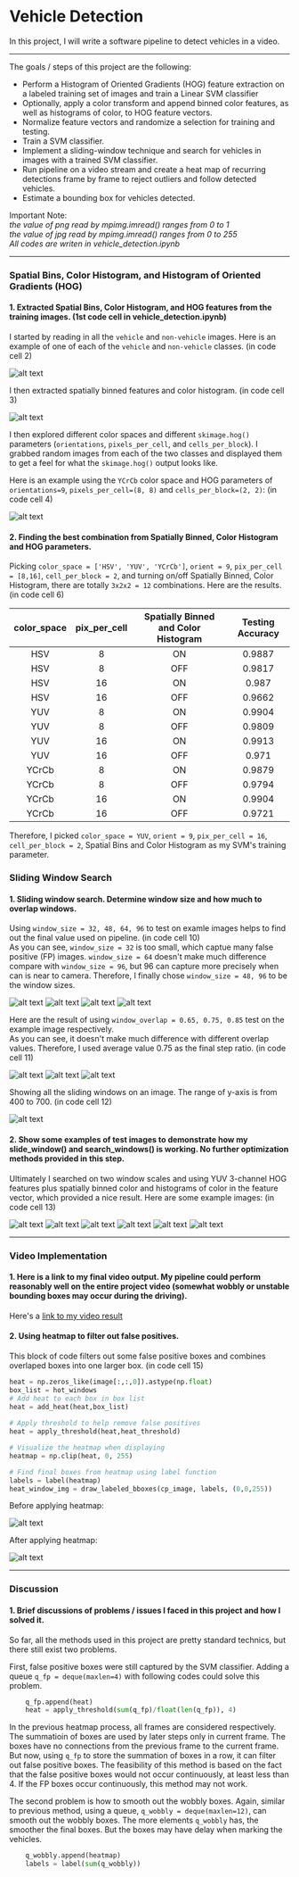 # Vehicle Detection

In this project, I will write a software pipeline to detect vehicles in a video.  

---

The goals / steps of this project are the following:

* Perform a Histogram of Oriented Gradients (HOG) feature extraction on a labeled training set of images and train a Linear SVM classifier
* Optionally, apply a color transform and append binned color features, as well as histograms of color, to HOG feature vectors. 
* Normalize feature vectors and randomize a selection for training and testing.
* Train a SVM classifier.
* Implement a sliding-window technique and search for vehicles in images with a trained SVM classifier.
* Run pipeline on a video stream and create a heat map of recurring detections frame by frame to reject outliers and follow detected vehicles.
* Estimate a bounding box for vehicles detected.

Important Note:   
*the value of png read by mpimg.imread() ranges from 0 to 1*  
*the value of jpg read by mpimg.imread() ranges from 0 to 255*  
*All codes are writen in vehicle_detection.ipynb*

[//]: # (Image References)
[car_not-car]: ./output_images/car_not-car.jpg
[spatial_hist]: ./output_images/spatial_hist.jpg
[car_hog]: ./output_images/car_hog.jpg
[window_size_32]: ./output_images/window_size_32.jpg
[window_size_48]: ./output_images/window_size_48.jpg
[window_size_64]: ./output_images/window_size_64.jpg
[window_size_96]: ./output_images/window_size_96.jpg
[window_overlap_0.65]: ./output_images/window_overlap_0.65.jpg
[window_overlap_0.75]: ./output_images/window_overlap_0.75.jpg
[window_overlap_0.85]: ./output_images/window_overlap_0.85.jpg
[slide_window]: ./output_images/slide_window.jpg
[test1]: ./output_images/test1.jpg
[test2]: ./output_images/test2.jpg
[test3]: ./output_images/test3.jpg
[test4]: ./output_images/test4.jpg
[test5]: ./output_images/test5.jpg
[test6]: ./output_images/test6.jpg
[series1]: ./output_images/series1.jpg
[series2]: ./output_images/series2.jpg
[series3]: ./output_images/series3.jpg
[series4]: ./output_images/series4.jpg
[series5]: ./output_images/series5.jpg
[series6]: ./output_images/series6.jpg
[sum_series]: ./output_images/sum_series.jpg
[box_heat]: ./output_images/box_heat.jpg

[out_project_video]: ./out_project_video.mp4

---

### Spatial Bins, Color Histogram, and Histogram of Oriented Gradients (HOG)

#### 1. Extracted Spatial Bins, Color Histogram, and HOG features from the training images. (1st code cell in vehicle_detection.ipynb)

I started by reading in all the `vehicle` and `non-vehicle` images.  Here is an example of one of each of the `vehicle` and `non-vehicle` classes. (in code cell 2)  

![alt text][car_not-car]

I then extracted spatially binned features and color histogram. (in code cell 3)  

![alt text][spatial_hist]

I then explored different color spaces and different `skimage.hog()` parameters (`orientations`, `pixels_per_cell`, and `cells_per_block`).  I grabbed random images from each of the two classes and displayed them to get a feel for what the `skimage.hog()` output looks like.

Here is an example using the `YCrCb` color space and HOG parameters of `orientations=9`, `pixels_per_cell=(8, 8)` and `cells_per_block=(2, 2)`:  (in code cell 4)  

![alt text][car_hog]

#### 2. Finding the best combination from Spatially Binned, Color Histogram and HOG parameters.

Picking `color_space = ['HSV', 'YUV', 'YCrCb']`, `orient = 9`, `pix_per_cell = [8,16]`, `cell_per_block = 2`, and turning on/off Spatially Binned, Color Histogram, there are totally `3x2x2 = 12` combinations. Here are the results. (in code cell 6)  

| color_space | pix_per_cell | Spatially Binned and Color Histogram | Testing Accuracy |
|:-----:|:-----:|:-----:|:-----:|
| HSV | 8 | ON | 0.9887 |
| HSV | 8 | OFF | 0.9817 |
| HSV | 16 | ON | 0.987 |
| HSV | 16 | OFF | 0.9662 |
| YUV | 8 | ON | 0.9904 |
| YUV | 8 | OFF | 0.9809 |
| YUV | 16 | ON | 0.9913 |
| YUV | 16 | OFF | 0.971 |
| YCrCb | 8 | ON | 0.9879 |
| YCrCb | 8 | OFF | 0.9794 |
| YCrCb | 16 | ON | 0.9904 |
| YCrCb | 16 | OFF | 0.9721 |

Therefore, I picked `color_space = YUV`, `orient = 9`, `pix_per_cell = 16`, `cell_per_block = 2`, Spatial Bins and Color Histogram as my SVM's training parameter.  

### Sliding Window Search

#### 1. Sliding window search. Determine window size and how much to overlap windows.

Using `window_size = 32, 48, 64, 96` to test on examle images helps to find out the final value used on pipeline. (in code cell 10)  
As you can see, `window_size = 32` is too small, which captue many false positive (FP) images. `window_size = 64` doesn't make much difference compare with `window_size = 96`, but 96 can capture more precisely when can is near to camera.
Therefore, I finally chose `window_size = 48, 96` to be the window sizes.  

![alt text][window_size_32]
![alt text][window_size_48]
![alt text][window_size_64]
![alt text][window_size_96]

Here are the result of using `window_overlap = 0.65, 0.75, 0.85` test on the example image respectively.  
As you can see, it doesn't make much difference with different overlap values. Therefore, I used average value 0.75 as the final step ratio. (in code cell 11)  

![alt text][window_overlap_0.65]
![alt text][window_overlap_0.75]
![alt text][window_overlap_0.85]

Showing all the sliding windows on an image. The range of y-axis is from 400 to 700. (in code cell 12)  

![alt text][slide_window]

#### 2. Show some examples of test images to demonstrate how my slide_window() and search_windows() is working. No further optimization methods provided in this step.

Ultimately I searched on two window scales and using YUV 3-channel HOG features plus spatially binned color and histograms of color in the feature vector, which provided a nice result. Here are some example images: (in code cell 13)  

![alt text][test1]
![alt text][test2]
![alt text][test3]
![alt text][test4]
![alt text][test5]
![alt text][test6]

---

### Video Implementation

#### 1. Here is a link to my final video output. My pipeline could perform reasonably well on the entire project video (somewhat wobbly or unstable bounding boxes may occur during the driving).
Here's a [link to my video result](./out_project_video.mp4)

#### 2. Using heatmap to filter out false positives.

This block of code filters out some false positive boxes and combines overlaped boxes into one larger box. (in code cell 15)

```python
heat = np.zeros_like(image[:,:,0]).astype(np.float)
box_list = hot_windows
# Add heat to each box in box list
heat = add_heat(heat,box_list)
    
# Apply threshold to help remove false positives
heat = apply_threshold(heat,heat_threshold)

# Visualize the heatmap when displaying    
heatmap = np.clip(heat, 0, 255)

# Find final boxes from heatmap using label function
labels = label(heatmap)
heat_window_img = draw_labeled_bboxes(cp_image, labels, (0,0,255))
```

Before applying heatmap:  

![alt text][series1]

After applying heatmap:  

![alt text][box_heat]

---

### Discussion

#### 1. Brief discussions of problems / issues I faced in this project and how I solved it.

So far, all the methods used in this project are pretty standard technics, but there still exist two problems.  

First, false positive boxes were still captured by the SVM classifier. Adding a queue `q_fp = deque(maxlen=4)` with following codes could solve this problem.  

```python
    q_fp.append(heat)
    heat = apply_threshold(sum(q_fp)/float(len(q_fp)), 4)
```

In the previous heatmap process, all frames are considered respectively. The summatioin of boxes are used by later steps only in current frame. The boxes have no connections from the previous frame to the current frame. But now, using `q_fp` to store the summation of boxes in a row, it can filter out false positive boxes. The feasibility of this method is based on the fact that the false positive boxes would not occur continuously, at least less than 4. If the FP boxes occur continuously, this method may not work.  

The second problem is how to smooth out the wobbly boxes. Again, similar to previous method, using a queue, `q_wobbly = deque(maxlen=12)`, can smooth out the wobbly boxes. The more elements `q_wobbly` has, the smoother the final boxes. But the boxes may have delay when marking the vehicles.  
```python
    q_wobbly.append(heatmap)
    labels = label(sum(q_wobbly))
```